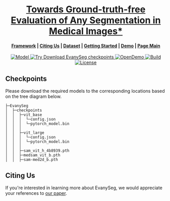<p align="center">
    <h1 align="center"><a href="https://arxiv.org/pdf/2409.14874" target="_blank">Towards Ground-truth-free Evaluation of Any Segmentation in Medical Images*</a></h1>
</p>



<h4 align="center">
    <p>
        <a href="https://github.com/ahjolsenbics/EvanySeg/blob/main/README.md#Framework">Framework</a> |
        <a href="#-Citing Us">Citing Us</a> |
        <a href="#-Dataset">Dataset</a> |
        <a href="#-Getting Started">Getting Started</a> |
        <a href="#-Demo">Demo</a> |
        <a href="https://github.com/ahjolsenbics/EvanySeg">Page Main</a>
    <p>
</h4>

 

<p align="center">
    <a href="https://github.com/facebookresearch/segment-anything">
        <img alt="Model" src="https://img.shields.io/badge/Model-SAM%20and%20its%20variants-violet.svg">
    </a>
    <a href="https://drive.google.com/drive/folders/1Ngme9APByRTAOOsLGtwzVYzS2Il4jc1n?usp=drive_link">
        <img alt="Try Download EvanySeg checkpoints" src="https://colab.research.google.com/assets/colab-badge.svg">
    </a>
    <a href="https://huggingface.co/spaces">
        <img alt="OpenDemo" src="https://img.shields.io/badge/Open%20Demo-HuggingFace-turquoise.svg?color=yellow">
    </a>
    <a href="https://www.python.org/">
        <img alt="Build" src="https://img.shields.io/badge/Made%20with-Python-1f425f.svg?color=purple">
    </a>
    <a href="https://github.com/facebookresearch/segment-anything/blob/main/LICENSE">
        <img alt="License" src="https://img.shields.io/github/license/confident-ai/deepeval.svg?color=turquoise">
    </a>
</p>




## Checkpoints

Please download the required models to the corresponding locations based on the tree diagram below.

```
├─EvanySeg
│  ├─checkpoints
│  │  ├─vit_base
│  │  │  └─config.json
│  │  │  └─pytorch_model.bin
│  │  │
│  │  ├─vit_large
│  │  │  └─config.json
│  │  │  └─pytorch_model.bin
│  │  │
│  │  ├─sam_vit_h_4b8939.pth
│  │  ├─medsam_vit_b.pth
│  │  ├─sam-med2d_b.pth

```



## Citing Us

If you're interested in learning more about EvanySeg, we would appreciate your references to [our paper](https://arxiv.org/pdf/2409.14874).

